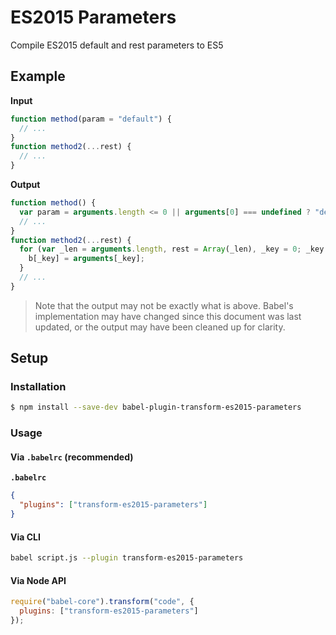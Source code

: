 # ES2015 Parameters

Compile ES2015 default and rest parameters to ES5

## Example

**Input**

```js
function method(param = "default") {
  // ...
}
function method2(...rest) {
  // ...
}
```

**Output**

```js
function method() {
  var param = arguments.length <= 0 || arguments[0] === undefined ? "default" : arguments[0];
  // ...
}
function method2(...rest) {
  for (var _len = arguments.length, rest = Array(_len), _key = 0; _key < _len; _key++) {
    b[_key] = arguments[_key];
  }
  // ...
}
```

> Note that the output may not be exactly what is above. Babel's implementation
> may have changed since this document was last updated, or the output may have
> been cleaned up for clarity.

## Setup

### Installation

```sh
$ npm install --save-dev babel-plugin-transform-es2015-parameters
```

### Usage

#### Via `.babelrc` (recommended)

**`.babelrc`**

```json
{
  "plugins": ["transform-es2015-parameters"]
}
```

#### Via CLI

```sh
babel script.js --plugin transform-es2015-parameters
```

#### Via Node API

```js
require("babel-core").transform("code", {
  plugins: ["transform-es2015-parameters"]
});
```
